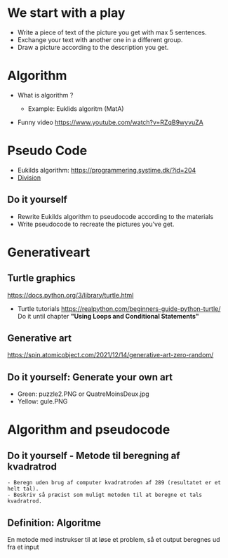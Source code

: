 # We start with a play
- Write a piece of text of the picture you get with max 5 sentences.
- Exchange your text with another one in a different group. 
- Draw a picture according to the description you get. 




# Algorithm
- What is algorithm ? 
    - Example: Euklids algoritm (MatA) 

- Funny video https://www.youtube.com/watch?v=RZqB9wyvuZA


# Pseudo Code
- Eukilds algorithm: https://programmering.systime.dk/?id=204
- [Division](https://github.com/FuRong1213-vibenshus/Generativeart/blob/12moduler/pseudocode.jpg)


## Do it yourself 
- Rewrite Eukilds algorithm to pseudocode according to the materials
- Write pseudocode to recreate the pictures you've get. 


# Generativeart

## Turtle graphics
https://docs.python.org/3/library/turtle.html
- Turtle tutorials 
https://realpython.com/beginners-guide-python-turtle/
Do it until chapter **"Using Loops and Conditional Statements"**

## Generative art
https://spin.atomicobject.com/2021/12/14/generative-art-zero-random/

## Do it yourself: Generate your own art 
- Green: puzzle2.PNG or QuatreMoinsDeux.jpg
- Yellow: gule.PNG



# Algorithm and pseudocode
## Do it yourself -  Metode til beregning af kvadratrod
    - Beregn uden brug af computer kvadratroden af 289 (resultatet er et helt tal).
    - Beskriv så præcist som muligt metoden til at beregne et tals kvadratrod. 

## Definition: Algoritme
En metode med instrukser til at løse et problem, så et output beregnes ud fra et input

